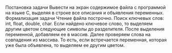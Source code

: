 Постановка задачи
Вывести на экран содержимое файла с программой на языке С, выделяя в строке все
описания и объявления переменных.
Формализация задачи
Чтение файла построчно. Поиск ключевых слов: int, float, double, char. Если найдено
ключевое слово, то выделяем другим цветом следующие символы до разделителя. После
выделения переменной, добавляем ее в массив. Далее проверяем слова на совпадения из
массива. То есть, если встречается переменная, которая уже была объявлена, то выделяем ее
другим цветом.
